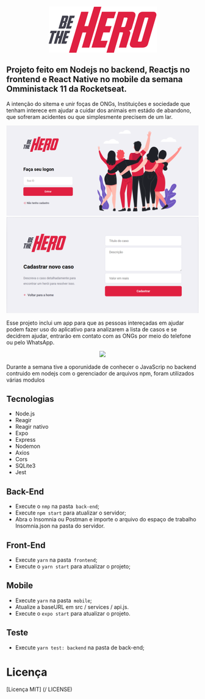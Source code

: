 

<p align="center">
  <img src="mobile/src/assets/logo@3x.png" />
</p>

## Projeto feito em Nodejs no backend, Reactjs no frontend e React Native no mobile da semana Omministack 11 da Rocketseat.

A intenção do sitema e unir foças de ONGs, Instituições e sociedade que tenham interece em ajudar a cuidar dos animais em estádo de abandono, que sofreram acidentes ou que simplesmente precisem de um lar. 

<p align='center'>
  <img src='screenshot/login.png'>
  <img src='screenshot/cadastro.png'>
</p>  

Esse projeto inclui um app para que as pessoas intereçadas em ajudar podem fazer uso do aplicativo para analizarem a lista de 
casos e se decidrem ajudar, entrarão em contato com as ONGs por meio do telefone ou pelo WhatsApp.

<p align="center">
  <img src=".png" />
</p>

Durante a semana tive a oporunidade de conhecer o JavaScrip no backend contruido em nodejs com o gerenciador de arquivos npm, 
foram utilizados várias modulos

## Tecnologias

- Node.js
- Reagir
- Reagir nativo
- Expo
- Express
- Nodemon
- Axios
- Cors
- SQLite3
- Jest

## Back-End

- Execute o `nmp` na pasta` back-end`;
- Execute `npm start` para atualizar o servidor;
- Abra o Insomnia ou Postman e importe o arquivo do espaço de trabalho Insomnia.json na pasta do servidor.

## Front-End

- Execute `yarn` na pasta` frontend`;
- Execute o `yarn start` para atualizar o projeto;

## Mobile

- Execute `yarn` na pasta` mobile`;
- Atualize a baseURL em src / services / api.js.
- Execute o `expo start` para atualizar o projeto.

## Teste

- Execute `yarn test: backend` na pasta de back-end;

# Licença
[Licença MIT] (/ LICENSE)
